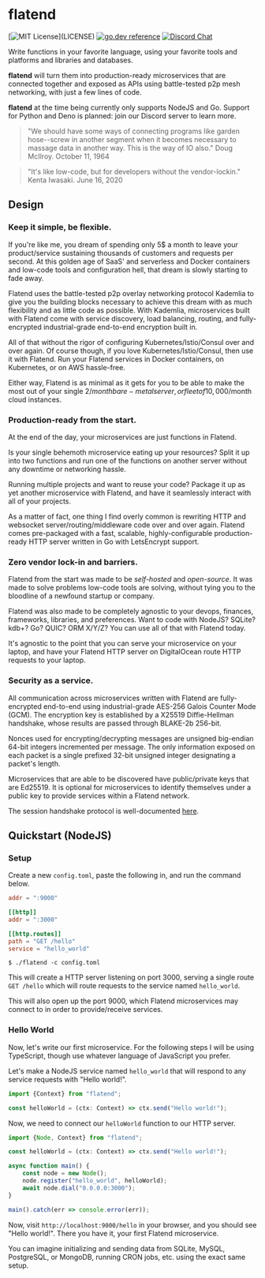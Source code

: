 # flatend

[![MIT License](https://img.shields.io/apm/l/atomic-design-ui.svg?)](LICENSE)
[![go.dev reference](https://img.shields.io/badge/go.dev-reference-007d9c?logo=go&logoColor=white&style=flat-square)](https://pkg.go.dev/github.com/lithdew/flatend)
[![Discord Chat](https://img.shields.io/discord/697002823123992617)](https://discord.gg/HZEbkeQ)

Write functions in your favorite language, using your favorite tools and platforms and libraries and databases.

**flatend** will turn them into production-ready microservices that are connected together and exposed as APIs using battle-tested p2p mesh networking, with just a few lines of code.

**flatend** at the time being currently only supports NodeJS and Go. Support for Python and Deno is planned: join our Discord server to learn more.

> "We should have some ways of connecting programs like garden hose--screw in
  another segment when it becomes necessary to massage data in
  another way. This is the way of IO also."
> Doug McIlroy. October 11, 1964

> "It's like low-code, but for developers without the vendor-lockin." Kenta Iwasaki. June 16, 2020

## Design

### Keep it simple, be flexible.

If you're like me, you dream of spending only 5$ a month to leave your product/service sustaining thousands of customers and requests per second. At this golden age of SaaS' and serverless and Docker containers and low-code tools and configuration hell, that dream is slowly starting to fade away.

Flatend uses the battle-tested p2p overlay networking protocol Kademlia to give you the building blocks necessary to achieve this dream with as much flexibility and as little code as possible. With Kademlia, microservices built with Flatend come with service discovery, load balancing, routing, and fully-encrypted industrial-grade end-to-end encryption built in.

All of that without the rigor of configuring Kubernetes/Istio/Consul over and over again. Of course though, if you love Kubernetes/Istio/Consul, then use it with Flatend. Run your Flatend services in Docker containers, on Kubernetes, or on AWS hassle-free.

Either way, Flatend is as minimal as it gets for you to be able to make the most out of your single 2$/month bare-metal server, or fleet of 10,000$/month cloud instances.

### Production-ready from the start.

At the end of the day, your microservices are just functions in Flatend.

Is your single behemoth microservice eating up your resources? Split it up into two functions and run one of the functions on another server without any downtime or networking hassle.

Running multiple projects and want to reuse your code? Package it up as yet another microservice with Flatend, and have it seamlessly interact with all of your projects.

As a matter of fact, one thing I find overly common is rewriting HTTP and websocket server/routing/middleware code over and over again. Flatend comes pre-packaged with a fast, scalable, highly-configurable production-ready HTTP server written in Go with LetsEncrypt support.

### Zero vendor lock-in and barriers.

Flatend from the start was made to be _self-hosted_ and _open-source_. It was made to solve problems low-code tools are solving, without tying you to the bloodline of a newfound startup or company.

Flatend was also made to be completely agnostic to your devops, finances, frameworks, libraries, and preferences. Want to code with NodeJS? SQLite? kdb+? Go? QUIC? ORM X/Y/Z? You can use all of that with Flatend today.

It's agnostic to the point that you can serve your microservice on your laptop, and have your Flatend HTTP server on DigitalOcean route HTTP requests to your laptop.

### Security as a service.

All communication across microservices written with Flatend are fully-encrypted end-to-end using industrial-grade AES-256 Galois Counter Mode (GCM). The encryption key is established by a X25519 Diffie-Hellman handshake, whose results are passed through BLAKE-2b 256-bit.

Nonces used for encrypting/decrypting messages are unsigned big-endian 64-bit integers incremented per message. The only information exposed on each packet is a single prefixed 32-bit unsigned integer designating a packet's length. 

Microservices that are able to be discovered have public/private keys that are Ed25519. It is optional for microservices to identify themselves under a public key to provide services within a Flatend network.

The session handshake protocol is well-documented [here](https://github.com/lithdew/monte).

## Quickstart (NodeJS)

### Setup

Create a new `config.toml`, paste the following in, and run the command below.

```toml
addr = ":9000"

[[http]]
addr = ":3000"

[[http.routes]]
path = "GET /hello"
service = "hello_world"
```

```shell
$ ./flatend -c config.toml
```

This will create a HTTP server listening on port 3000, serving a single route `GET /hello` which will route requests to the service named `hello_world`.

This will also open up the port 9000, which Flatend microservices may connect to in order to provide/receive services.

### Hello World

Now, let's write our first microservice. For the following steps I will be using TypeScript, though use whatever language of JavaScript you prefer.

Let's make a NodeJS service named `hello_world` that will respond to any service requests with "Hello world!".

```typescript
import {Context} from "flatend";

const helloWorld = (ctx: Context) => ctx.send("Hello world!");
```

Now, we need to connect our `helloWorld` function to our HTTP server.

```typescript
import {Node, Context} from "flatend";

const helloWorld = (ctx: Context) => ctx.send("Hello world!");

async function main() {
    const node = new Node();
    node.register("hello_world", helloWorld);
    await node.dial("0.0.0.0:3000");
}

main().catch(err => console.error(err));
``` 

Now, visit `http://localhost:9000/hello` in your browser, and you should see "Hello world!". There you have it, your first Flatend microservice.

You can imagine initializing and sending data from SQLite, MySQL, PostgreSQL, or MongoDB, running CRON jobs, etc. using the exact same setup.